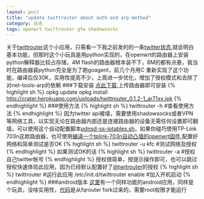 ```yaml
---
layout: post
title: "update twittrouter about auth and arp method"
category: 日志
tags: openwrt twittrouter gfw shadowsocks
---
```

关于[twittrouter](https://github.com/scola/twittrouter)这个小应用，只需看一下我之前发的的一条[twitter状态](https://twitter.com/wushaozheng/status/404053137897447424/photo/1),就会明白基本功能，但那时这个小玩具是用python实现的，在openwrt的路由器上安装python解释器比较占存储，4M flash的路由器根本装不下，8M的都有点悬，我当时在路由器装python完全是为了跑goagent，前几个月用C 重新实现了这个功能，编译后仅30K，实用性提高不少，上周进一步优化，增加了授权模式和去除了对net-tools-arp的依赖
###下载安装
[点此下载](http://crater.herokuapp.com/uploads/twittrouter_0.1.2-1_ar71xx.ipk),上传路由器即可安装
{% highlight sh %}
opkg update
opkg install http://crater.herokuapp.com/uploads/twittrouter_0.1.2-1_ar71xx.ipk
{% endhighlight %}
###使用方法
{% highlight sh %}
twittrouter -h   #查看使用方法 
{% endhighlight %}
因为twitter api被墙，需要使用shadowsocks或者VPN等网络工具，以实现无论在路由器内部还是连接路由器的设备无需任何设置即可翻墙，可以使用这个自动配置脚本[pdnsd-ss-iptables.sh](https://github.com/scola/twittrouter/blob/master/config/pdnsd-ss-iptables.sh)，如果你碰巧使用TP-Link 703n这款路由器，也可使用[编译一个tplink-703n自动凸墙的openwrt固件](http://scola.github.io/build-openwrt-firmware-within-shadowsocks-and-twittrouter/),配置好网络和简单测试是否OK
{% highlight sh %}
twittrouter -u kfc    #测试网络及授权
{% endhighlight %}
如果测试OK的话
{% highlight sh %}
twittrouter -a   #授权自己twitter帐号
{% endhighlight %}
授权很简单，按提示操作即可，也可以跳过授权快速体验此应用，因为已经默认配置好了[@twitrouter](https://twitter.com/twitrouter)的授权
{% highlight sh %}
twittrouter    #运行此应用
/etc/init.d/twittrouter enable    #加入开机启动
{% endhighlight %}
###android版本
[这里](http://crater.herokuapp.com/uploads/twittrouter.apk)有一个同样功能的android应用，同样是个玩具，没啥实用性，[代码](https://github.com/scola/twittrouter-android)是从fqrouter fork过来的，需要root权限才能运行
